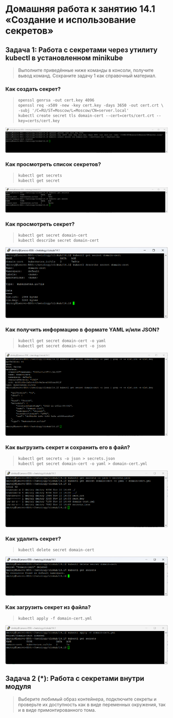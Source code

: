 # Домашняя работа к занятию 14.1 «Создание и использование секретов»

## Задача 1: Работа с секретами через утилиту kubectl в установленном minikube

> Выполните приведённые ниже команды в консоли, получите вывод команд. Сохраните
задачу 1 как справочный материал.

### Как создать секрет?

> ```
> openssl genrsa -out cert.key 4096
> openssl req -x509 -new -key cert.key -days 3650 -out cert.crt \
> -subj '/C=RU/ST=Moscow/L=Moscow/CN=server.local'
> kubectl create secret tls domain-cert --cert=certs/cert.crt --key=certs/cert.key
> ```

![Создание секрета](media/14.1_create-secret.png)

### Как просмотреть список секретов?

> ```
> kubectl get secrets
> kubectl get secret
> ```

![Получение списка секретов и основной информации](media/14.1_get-secret.png)

### Как просмотреть секрет?

> ```
> kubectl get secret domain-cert
> kubectl describe secret domain-cert
> ```

![Получение основной и расширенной информации о секрете](media/14.1_describe-secret.png)

### Как получить информацию в формате YAML и/или JSON?

> ```
> kubectl get secret domain-cert -o yaml
> kubectl get secret domain-cert -o json
> ```

![Получение информации о секрете в разных форматах](media/14.1_get-secret-yaml-json.png)

### Как выгрузить секрет и сохранить его в файл?

> ```
> kubectl get secrets -o json > secrets.json
> kubectl get secret domain-cert -o yaml > domain-cert.yml
> ```

![Выгрузка секрета в файл](media/14.1_dump-secret.png)

### Как удалить секрет?

> ```
> kubectl delete secret domain-cert
> ```

![Удаление секрета](media/14.1_delete-secret.png)

### Как загрузить секрет из файла?

> ```
> kubectl apply -f domain-cert.yml
> ```

![Добавление секрета из файла](media/14.1_apply-secret.png)

## Задача 2 (*): Работа с секретами внутри модуля

> Выберите любимый образ контейнера, подключите секреты и проверьте их доступность
> как в виде переменных окружения, так и в виде примонтированного тома.



